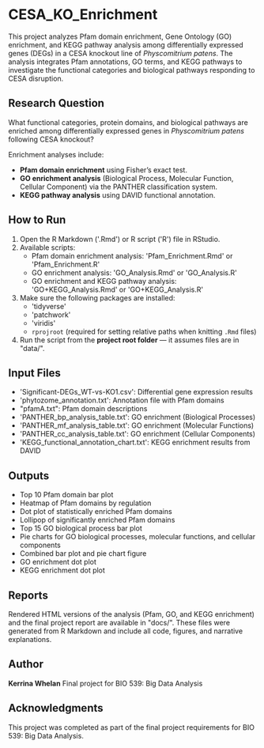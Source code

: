 # CESA_KO_Enrichment

This project analyzes Pfam domain enrichment, Gene Ontology (GO) enrichment, and KEGG pathway analysis among differentially expressed genes (DEGs) in a CESA knockout line of *Physcomitrium patens*. The analysis integrates Pfam annotations, GO terms, and KEGG pathways to investigate the functional categories and biological pathways responding to CESA disruption.

## Research Question

What functional categories, protein domains, and biological pathways are enriched among differentially expressed genes in *Physcomitrium patens* following CESA knockout?

Enrichment analyses include:

- **Pfam domain enrichment** using Fisher’s exact test.
- **GO enrichment analysis** (Biological Process, Molecular Function, Cellular Component) via the PANTHER classification system.
- **KEGG pathway analysis** using DAVID functional annotation.


## How to Run

1. Open the R Markdown ('.Rmd') or R script ('R') file in RStudio.
2. Available scripts:
   - Pfam domain enrichment analysis: 'Pfam_Enrichment.Rmd' or 'Pfam_Enrichment.R'
   - GO enrichment analysis: 'GO_Analysis.Rmd' or 'GO_Analysis.R'
   - GO enrichment and KEGG pathway analysis: 'GO+KEGG_Analysis.Rmd' or 'GO+KEGG_Analysis.R'
3. Make sure the following packages are installed:
   - 'tidyverse'
   - 'patchwork'
   - 'viridis'
   - `rprojroot` (required for setting relative paths when knitting `.Rmd` files)
4. Run the script from the **project root folder** — it assumes files are in "data/".

## Input Files

- 'Significant-DEGs_WT-vs-KO1.csv': Differential gene expression results
- 'phytozome_annotation.txt': Annotation file with Pfam domains
- "pfamA.txt": Pfam domain descriptions
- 'PANTHER_bp_analysis_table.txt': GO enrichment (Biological Processes)
- 'PANTHER_mf_analysis_table.txt': GO enrichment (Molecular Functions) 
- 'PANTHER_cc_analysis_table.txt': GO enrichment (Cellular Components)
- 'KEGG_functional_annotation_chart.txt': KEGG enrichment results from DAVID
  

## Outputs

- Top 10 Pfam domain bar plot
- Heatmap of Pfam domains by regulation
- Dot plot of statistically enriched Pfam domains
- Lollipop of significantly enriched Pfam domains
- Top 15 GO biological process bar plot
- Pie charts for GO biological processes, molecular functions, and cellular components
- Combined bar plot and pie chart figure
- GO enrichment dot plot
- KEGG enrichment dot plot

## Reports

Rendered HTML versions of the analysis (Pfam, GO, and KEGG enrichment) and the final project report are available in "docs/". These files were generated from R Markdown and include all code, figures, and narrative explanations.


## Author

**Kerrina Whelan**
Final project for BIO 539: Big Data Analysis

## Acknowledgments

This project was completed as part of the final project requirements for BIO 539: Big Data Analysis.



